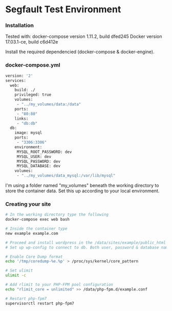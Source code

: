 # Segfault Test Environment

### Installation

Tested with:
docker-compose version 1.11.2, build dfed245
Docker version 17.03.1-ce, build c6d412e

Install the required dependencied (docker-compose & docker-engine).

### docker-compose.yml
```sh
version: '2'
services:
  web:
    build: ./
    privileged: true 
    volumes:
     - "../my_volumes/data:/data"
    ports:
     - "80:80"
    links:
     - "db:db"
  db:
    image: mysql
    ports:
     - "3306:3306"
    environment:
     MYSQL_ROOT_PASSWORD: dev
     MYSQL_USER: dev
     MYSQL_PASSWORD: dev
     MYSQL_DATABASE: dev
    volumes:
     - "../my_volumes/data_mysql:/var/lib/mysql"
```

I'm using a folder named "my_volumes" beneath the working directory to store the container data. Set this up according to your local environment.

### Creating your site

```sh
# In the working directory type the following
docker-compose exec web bash

# Inside the container type
new example example.com

# Proceed and install wordpress in the /data/sites/example/public_html folder
# Set up wp-config to connect to db. Both user, password & database name is "example"

# Enable Core Dump format
echo '/tmp/coredump-%e.%p' > /proc/sys/kernel/core_pattern

# Set ulimit
ulimit -c

# Add rlimit to your PHP-FPM pool configuration
echo "rlimit_core = unlimited" >> /data/php-fpm.d/example.conf

# Restart php-fpm7
supervisorctl restart php-fpm7
```

